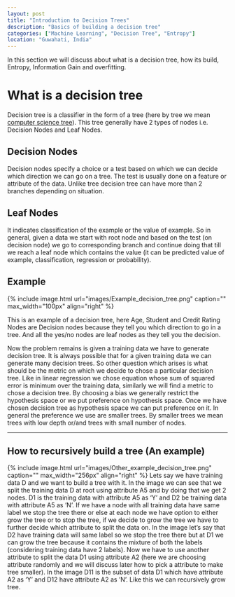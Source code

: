 ```yaml
---
layout: post
title: "Introduction to Decision Trees"
description: "Basics of building a decision tree"
categories: ["Machine Learning", "Decision Tree", "Entropy"]
location: "Guwahati, India"
---
```

In this section we will discuss about what is a decision tree, how its build, Entropy, Information Gain and overfitting.
<h1> What is a decision tree </h1>

Decision tree is a classifier in the form of a tree (here by tree we mean<a href="https://en.wikipedia.org/wiki/Tree_(data_structure)"> computer science tree</a>). This tree generally have 2 types of nodes i.e. Decision Nodes and Leaf Nodes.

## Decision Nodes

Decision nodes specify a choice or a test based on which we can decide which direction we can go on a tree. The test is usually done on a feature or attribute of the data. Unlike tree decision tree can have more than 2 branches depending on situation.

## Leaf Nodes

It indicates classification of the example or the value of example. So in general, given a data we start with root node and based on the test (on decision node) we go to corresponding branch and continue doing that till we reach a leaf node which contains the value (it can be predicted value of example, classification, regression or probability).

## Example

{% include image.html url="images/Example_decision_tree.png" caption="" max_width="100px" align="right" %}

This is an example of a decision tree, here Age, Student and Credit Rating Nodes are Decision nodes because they tell you which direction to go in a tree. And all the yes/no nodes are leaf nodes as they tell you the decision.

Now the problem remains is given a training data we have to generate decision tree. It is always possible that for a given training data we can generate many decision trees. So other question which arises is what should be the metric on which we decide to chose a particular decision tree. Like in linear regression we chose equation whose sum of squared error is minimum over the training data, similarly we will find a metric to chose a decision tree.
By choosing a bias we generally restrict the hypothesis space or we put preference on hypothesis space. Once we have chosen decision tree as hypothesis space we can put preference on it. In general the preference we use are smaller trees. By smaller trees we mean trees with low depth or/and trees with small number of nodes.
<hr>

## How to recursively build a tree (An example)
{% include image.html url="images/Other_example_decision_tree.png" caption="" max_width="256px" align="right" %}
Lets say we have training data D and we want to build a tree with it. In the image we can see that we split the training data D at root using attribute A5 and by doing that we get 2 nodes. D1 is the training data with attribute A5 as ‘Y’ and D2 be training data with attribute A5 as ’N’. If we have a node with all training data have same label we stop the tree there or else at each node we have option to either grow the tree or to stop the tree, if we decide to grow the tree we have to further decide which attribute to split the data on. In the image let’s say that D2 have training data will same label so we stop the tree there but at D1 we can grow the tree because it contains the mixture of both the labels (considering training data have 2 labels). Now we have to use another attribute to split the data D1 using attribute A2 (here we are choosing attribute randomly and we will discuss later how to pick a attribute to make tree smaller). In the image D11 is the subset of data D1 which have attribute A2 as ‘Y’ and D12 have attribute A2 as ’N’. Like this we can recursively grow tree.
